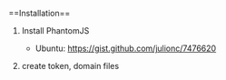 ==Installation==

1. Install PhantomJS 
    * Ubuntu: https://gist.github.com/julionc/7476620

2. create  token, domain files

